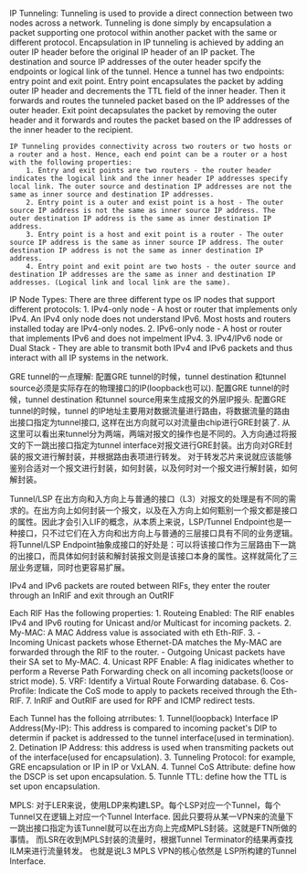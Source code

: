 IP Tunneling:
	Tunneling is used to provide a direct connection between two nodes across a network. Tunneling is done simply by encapsulation a packet supporting one protocol within another packet with the same or different protocol.
	Encapsulation in IP tunneling is achieved by adding an outer IP header before the original IP header of an IP packet. The destination and source IP addresses of the outer header spcify the endpoints or logical link of the tunnel. Hence a tunnel has two endpoints: entry point and exit point. 
		Entry point encapsulates the packet by adding outer IP header and decrements the TTL field of the inner header. Then it forwards and routes the tunneled packet based on the IP addresses of the outer header.
	    Exit point decapsulates the packet by removing the outer header and it forwards and routes the packet based on the IP addresses of the inner header to the recipient.	

	IP Tunneling provides connectivity across two routers or two hosts or a router and a host. Hence, each end point can be a router or a host with the following properties:
		1. Entry and exit points are two routers - the router header indicates the logical link and the inner header IP addresses specify local link. The outer source and destination IP addresses are not the same as inner source and destination IP addresses.
		2. Entry point is a outer and exist point is a host - The outer source IP address is not the same as inner source IP address. The outer destination IP address is the same as inner destination IP address.
		3. Entry point is a host and exit point is a router - The outer source IP address is the same as inner source IP address. The outer destination IP address is not the same as inner destination IP address.
		4. Entry point and exit point are two hosts - the outer source and destination IP addresses are the same as inner and destination IP addresses. (Logical link and local link are the same).

IP Node Types:
	There are three different type os IP nodes that support different protocols:
		1. IPv4-only node - A host or router that implements only IPv4. An IPv4 only node does not understand IPv6. Most hosts and routers installed today are IPv4-only nodes.
		2. IPv6-only node - A host or router that implements IPv6 and does not impelment IPv4.
		3. IPv4/IPv6 node or Dual Stack - They are able to transmit both IPv4 and IPv6 packets and thus interact with all IP systems in the network.

GRE tunnel的一点理解:
	配置GRE tunnel的时候，tunnel destination 和tunnel source必须是实际存在的物理接口的IP(loopback也可以).
	配置GRE tunnel的时候，tunnel destination 和tunnel source用来生成报文的外层IP报头.
	配置GRE tunnel的时候，tunnel 的IP地址主要用对数据流量进行路由，将数据流量的路由出接口指定为tunnel接口, 这样在出方向就可以对流量由chip进行GRE封装了.
	从这里可以看出来tunnel分为两端，两端对报文的操作也是不同的。入方向通过将报文的下一跳出接口指定为tunnel interface对报文进行GRE封装。出方向对GRE封装的报文进行解封装，并根据路由表项进行转发。
	对于转发芯片来说就应该能够鉴别合适对一个报文进行封装，如何封装，以及何时对一个报文进行解封装，如何解封装。

Tunnel/LSP 在出方向和入方向上与普通的接口（L3）对报文的处理是有不同的需求的。在出方向上如何封装一个报文，以及在入方向上如何甄别一个报文都是接口的属性。因此才会引入LIF的概念，从本质上来说，LSP/Tunnel Endpoint也是一种接口，只不过它们在入方向和出方向上与普通的三层接口具有不同的业务逻辑。将Tunnel/LSP Endpoint抽象成接口的好处是：可以将该接口作为三层路由下一跳的出接口，而具体如何封装和解封装报文则是该接口本身的属性。这样就简化了三层业务逻辑，同时也更容易扩展。

IPv4 and IPv6 packets are routed between RIFs, they enter the router through an InRIF and exit through an OutRIF

Each RIF Has the following properties:
	1. Routeing Enabled: The RIF enables IPv4 and IPv6 routing for Unicast and/or Multicast for incoming packets.
	2. My-MAC:  A MAC Address value is associated with eth Eth-RIF.
	3. - Incoming Unicast packets whose Ethernet-DA matches the My-MAC are forwarded through the RIF to the router.
	   - Outgoing Unicast packets have their SA set to My-MAC.
	4. Unicast RPF Enable: A flag inidicates whether to perform a Reverse Path Forwarding check on all incoming packets(loose or strict mode).
	5. VRF: Identify a Virtual Route Forwarding database.
	6. Cos-Profile: Indicate the CoS mode to apply to packets received through the Eth-RIF.
	7. InRIF and OutRIF are used for RPF and ICMP redirect tests.

Each Tunnel has the folloing atrributes:
	1. Tunnel(loopback) Interface IP Address(My-IP): This address is compared to incoming packet's DIP to determin if packet is addressed to the tunnel interface(used in termination).
	2. Detination IP Address: this address is used when transmiting packets out of the interface(used for encapsulation).
	3. Tunneling Protocol: for example, GRE encapsulation or IP in IP or VxLAN.
	4. Tunnel CoS Attribute: define how the DSCP is set upon encapsulation.
	5. Tunnle TTL: define how the TTL is set upon encapsulation.

MPLS:
	对于LER来说，使用LDP来构建LSP。每个LSP对应一个Tunnel，每个Tunnel又在逻辑上对应一个Tunnel Interface.
	因此只要将从某一VPN来的流量下一跳出接口指定为该Tunnel就可以在出方向上完成MPLS封装。这就是FTN所做的事情。
	而LSR在收到MPLS封装的流量时，根据Tunnel Terminator的结果再查找ILM来进行流量转发。
	也就是说L3 MPLS VPN的核心依然是 LSP所构建的Tunnel Interface.
